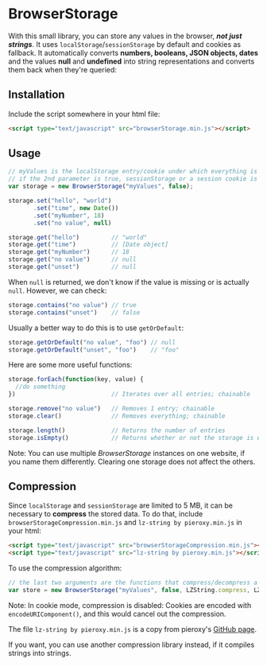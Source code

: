 # BrowserStorage
With this small library, you can store any values in the browser, ***not just strings***. It uses `localStorage`/`sessionStorage` by default and cookies as fallback. It automatically converts **numbers, booleans, JSON objects, dates** and the values **null** and **undefined** into string representations and converts them back when they're queried:

## Installation

Include the script somewhere in your html file:

```html
<script type="text/javascript" src="browserStorage.min.js"></script>
```

## Usage

```javascript
// myValues is the localStorage entry/cookie under which everything is stored.
// if the 2nd parameter is true, sessionStorage or a session cookie is used instead
var storage = new BrowserStorage("myValues", false);

storage.set("hello", "world")
       .set("time", new Date())
       .set("myNumber", 18)
       .set("no value", null)

storage.get("hello")         // "world"
storage.get("time")          // [Date object]
storage.get("myNumber")      // 18
storage.get("no value")      // null
storage.get("unset")         // null
```

When `null` is returned, we don't know if the value is missing or is actually `null`. However, we can check:

```javascript
storage.contains("no value") // true
storage.contains("unset")    // false
```

Usually a better way to do this is to use `getOrDefault`:

```javascript
storage.getOrDefault("no value", "foo") // null
storage.getOrDefault("unset", "foo")    // "foo"
```

Here are some more useful functions:

```javascript
storage.forEach(function(key, value) {
  //do something
})                           // Iterates over all entries; chainable

storage.remove("no value")   // Removes 1 entry; chainable
storage.clear()              // Removes everything; chainable

storage.length()             // Returns the number of entries
storage.isEmpty()            // Returns whether or not the storage is empty
```

Note: You can use multiple _BrowserStorage_ instances on one website, if you name them differently. Clearing one storage does not affect the others.

## Compression

Since `localStorage` and `sessionStorage` are limited to 5 MB, it can be necessary to **compress** the stored data. To do that, include `browserStorageCompression.min.js` and `lz-string by pieroxy.min.js` in your html:

```html
<script type="text/javascript" src="browserStorageCompression.min.js"></script>
<script type="text/javascript" src="lz-string by pieroxy.min.js"></script>
```

To use the compression algorithm:

```javascript
// the last two arguments are the functions that compress/decompress a string
var store = new BrowserStorage("myValues", false, LZString.compress, LZString.decompress);
```

Note: In cookie mode, compression is disabled: Cookies are encoded with `encodeURIComponent()`, and this would cancel out the compression.

The file `lz-string by pieroxy.min.js` is a copy from pieroxy's <a href="https://github.com/pieroxy/lz-string">GitHub page</a>.

If you want, you can use another compression library instead, if it compiles strings into strings.
